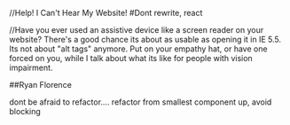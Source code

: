 
//Help! I Can't Hear My Website!
#Dont rewrite, react

//Have you ever used an assistive device like a screen reader on your website? There's a good chance its about as usable as opening it in IE 5.5. Its not about "alt tags" anymore. Put on your empathy hat, or have one forced on you, while I talk about what its like for people with vision impairment.

##Ryan Florence


dont be afraid to refactor....
refactor from smallest component up, avoid blocking


